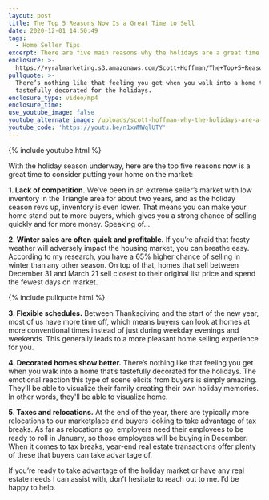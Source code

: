 ```yaml
---
layout: post
title: The Top 5 Reasons Now Is a Great Time to Sell
date: 2020-12-01 14:50:49
tags:
  - Home Seller Tips
excerpt: There are five main reasons why the holidays are a great time to sell.
enclosure: >-
  https://vyralmarketing.s3.amazonaws.com/Scott+Hoffman/The+Top+5+Reasons+Now+Is+a+Great+Time+to+Sell.mp4
pullquote: >-
  There’s nothing like that feeling you get when you walk into a home that’s
  tastefully decorated for the holidays.
enclosure_type: video/mp4
enclosure_time:
use_youtube_image: false
youtube_alternate_image: /uploads/scott-hoffman-why-the-holidays-are-a-great-time-to-sell-yt.jpg
youtube_code: 'https://youtu.be/n1xWMWqlUTY'
---
```


{% include youtube.html %}

With the holiday season underway, here are the top five reasons now is a great time to consider putting your home on the market:

**1\. Lack of competition.** We’ve been in an extreme seller’s market with low inventory in the Triangle area for about two years, and as the holiday season revs up, inventory is even lower. That means you can make your home stand out to more buyers, which gives you a strong chance of selling quickly and for more money. Speaking of…

**2\. Winter sales are often quick and profitable.** If you’re afraid that frosty weather will adversely impact the housing market, you can breathe easy. According to my research, you have a 65% higher chance of selling in winter than any other season. On top of that, homes that sell between December 31 and March 21 sell closest to their original list price and spend the fewest days on market.&nbsp;

{% include pullquote.html %}

**3\. Flexible schedules.** Between Thanksgiving and the start of the new year, most of us have more time off, which means buyers can look at homes at more conventional times instead of just during weekday evenings and weekends. This generally leads to a more pleasant home selling experience for you.&nbsp;

**4\. Decorated homes show better.** There’s nothing like that feeling you get when you walk into a home that’s tastefully decorated for the holidays. The emotional reaction this type of scene elicits from buyers is simply amazing. They’ll be able to visualize their family creating their own holiday memories. In other words, they'll be able to visualize home.

**5\. Taxes and relocations.** At the end of the year, there are typically more relocations to our marketplace and buyers looking to take advantage of tax breaks. As far as relocations go, employers need their employees to be ready to roll in January, so those employees will be buying in December. When it comes to tax breaks, year-end real estate transactions offer plenty of these that buyers can take advantage of.&nbsp;

If you’re ready to take advantage of the holiday market or have any real estate needs I can assist with, don’t hesitate to reach out to me. I’d be happy to help.&nbsp;